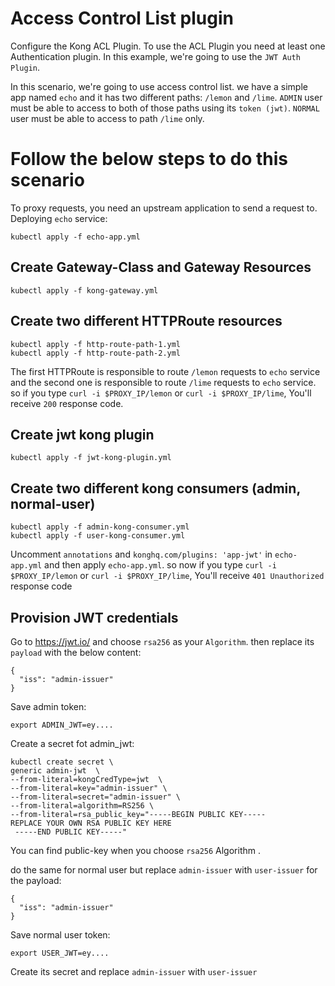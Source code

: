 # Access Control List plugin
Configure the Kong ACL Plugin. To use the ACL Plugin you need at least one Authentication plugin. In this example, we're going to use the `JWT Auth Plugin`.

In this scenario, we're going to use access control list. we have a simple app named `echo` and it has two different paths: `/lemon` and `/lime`. `ADMIN` user must be able to access to both of those paths using its `token (jwt)`. `NORMAL` user must be able to access to path `/lime` only.

# Follow the below steps to do this scenario
To proxy requests, you need an upstream application to send a request to. Deploying `echo` service:

    kubectl apply -f echo-app.yml

## Create Gateway-Class and Gateway Resources

    kubectl apply -f kong-gateway.yml

## Create two different HTTPRoute resources

    kubectl apply -f http-route-path-1.yml 
    kubectl apply -f http-route-path-2.yml
The first HTTPRoute is responsible to route `/lemon` requests to `echo` service and the second one is responsible to route `/lime` requests to `echo` service. so if you type `curl -i $PROXY_IP/lemon` or `curl -i $PROXY_IP/lime`, You'll receive `200` response code.

## Create jwt kong plugin

    kubectl apply -f jwt-kong-plugin.yml

## Create two different kong consumers (admin, normal-user)
    kubectl apply -f admin-kong-consumer.yml
    kubectl apply -f user-kong-consumer.yml

Uncomment `annotations` and `konghq.com/plugins: 'app-jwt'` in `echo-app.yml` and then apply `echo-app.yml`. so now if you type `curl -i $PROXY_IP/lemon` or `curl -i $PROXY_IP/lime`, You'll receive `401 Unauthorized` response code

## Provision JWT credentials

Go to https://jwt.io/ and choose `rsa256` as your `Algorithm`. then replace its `payload` with the below content:

    {
      "iss": "admin-issuer"
    }
Save admin token:

    export ADMIN_JWT=ey....
Create a secret fot admin_jwt:

    kubectl create secret \
    generic admin-jwt  \
    --from-literal=kongCredType=jwt  \
    --from-literal=key="admin-issuer" \
    --from-literal=secret="admin-issuer" \
    --from-literal=algorithm=RS256 \
    --from-literal=rsa_public_key="-----BEGIN PUBLIC KEY-----
    REPLACE YOUR OWN RSA PUBLIC KEY HERE
     -----END PUBLIC KEY-----"
You can find public-key when you choose `rsa256` Algorithm .

do the same for normal user but replace `admin-issuer` with `user-issuer` for the payload:

    {
      "iss": "admin-issuer"
    }
Save normal user token:

    export USER_JWT=ey....
Create its secret and replace `admin-issuer` with `user-issuer`
